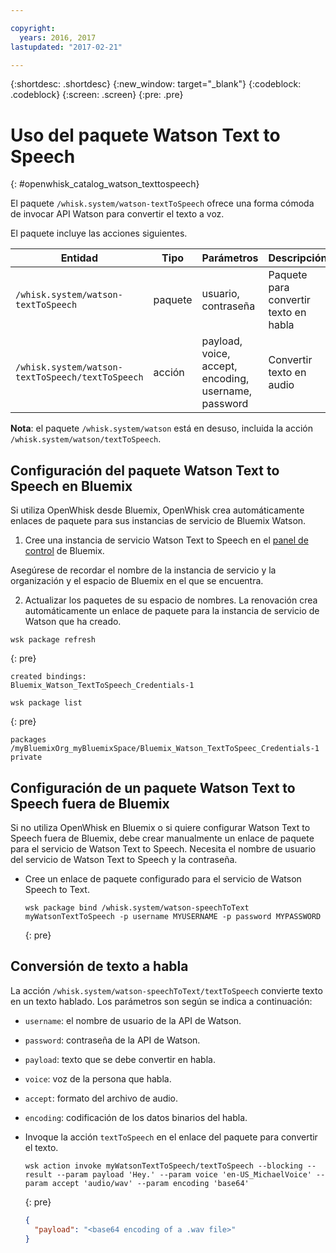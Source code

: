 ```yaml
---

copyright:
  years: 2016, 2017
lastupdated: "2017-02-21"

---
```


{:shortdesc: .shortdesc}
{:new_window: target="_blank"}
{:codeblock: .codeblock}
{:screen: .screen}
{:pre: .pre}

# Uso del paquete Watson Text to Speech
{: #openwhisk_catalog_watson_texttospeech}

El paquete `/whisk.system/watson-textToSpeech` ofrece una forma cómoda de invocar API Watson para convertir el texto a voz.

El paquete incluye las acciones siguientes.

| Entidad | Tipo | Parámetros | Descripción |
| --- | --- | --- | --- |
| `/whisk.system/watson-textToSpeech` | paquete | usuario, contraseña | Paquete para convertir texto en habla |
| `/whisk.system/watson-textToSpeech/textToSpeech` | acción | payload, voice, accept, encoding, username, password | Convertir texto en audio |

**Nota**: el paquete `/whisk.system/watson` está en desuso, incluida la acción `/whisk.system/watson/textToSpeech`.

## Configuración del paquete Watson Text to Speech en Bluemix

Si utiliza OpenWhisk desde Bluemix, OpenWhisk crea automáticamente enlaces de paquete para sus instancias de servicio de Bluemix Watson.

1. Cree una instancia de servicio Watson Text to Speech en el [panel de control](http://console.ng.Bluemix.net) de Bluemix.
  
  Asegúrese de recordar el nombre de la instancia de servicio y la organización y el espacio de Bluemix en el que se encuentra.
  
2. Actualizar los paquetes de su espacio de nombres. La renovación crea automáticamente un enlace de paquete para la instancia de servicio de Watson que ha creado.
  
  ```
  wsk package refresh
  ```
  {: pre}
  ```
  created bindings:
  Bluemix_Watson_TextToSpeech_Credentials-1
  ```
  ```
  wsk package list
  ```
  {: pre}
  ```
  packages
  /myBluemixOrg_myBluemixSpace/Bluemix_Watson_TextToSpeec_Credentials-1 private
  ```
  
  
## Configuración de un paquete Watson Text to Speech fuera de Bluemix

Si no utiliza OpenWhisk en Bluemix o si quiere configurar Watson Text to Speech fuera de Bluemix, debe crear manualmente un enlace de paquete para el servicio de Watson Text to Speech. Necesita el nombre de usuario del servicio de Watson Text to Speech y la contraseña.

- Cree un enlace de paquete configurado para el servicio de Watson Speech to Text.
  
  ```
  wsk package bind /whisk.system/watson-speechToText myWatsonTextToSpeech -p username MYUSERNAME -p password MYPASSWORD
  ```
  {: pre}
  

## Conversión de texto a habla

La acción `/whisk.system/watson-speechToText/textToSpeech` convierte texto en un texto hablado. Los parámetros son según se indica a continuación:

- `username`: el nombre de usuario de la API de Watson.
- `password`: contraseña de la API de Watson.
- `payload`: texto que se debe convertir en habla.
- `voice`: voz de la persona que habla.
- `accept`: formato del archivo de audio.
- `encoding`: codificación de los datos binarios del habla.


- Invoque la acción `textToSpeech` en el enlace del paquete para convertir el texto.
  
  ```
  wsk action invoke myWatsonTextToSpeech/textToSpeech --blocking --result --param payload 'Hey.' --param voice 'en-US_MichaelVoice' --param accept 'audio/wav' --param encoding 'base64'
  ```
  {: pre}
  ```json
  {
    "payload": "<base64 encoding of a .wav file>"
  }
  ```
  
